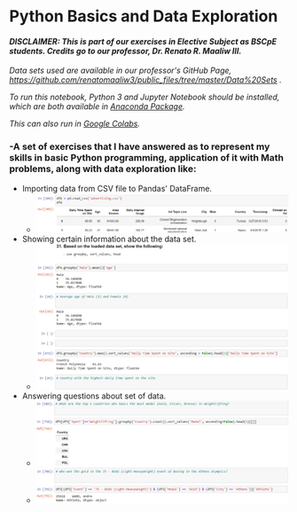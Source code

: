 # Python Basics and Data Exploration
#### *DISCLAIMER: This is part of our exercises in Elective Subject as BSCpE students. Credits go to our professor, Dr. Renato R. Maaliw III.*
*Data sets used are available in our professor's GitHub Page, https://github.com/renatomaaliw3/public_files/tree/master/Data%20Sets .*

*To run this notebook, Python 3 and Jupyter Notebook should be installed, which are both available in [Anaconda Package](https://www.anaconda.com/products/distribution).*


*This can also run in [Google Colabs](colab.research.google.com).*

### -A set of exercises that I have answered as to represent my skills in basic Python programming, application of it with Math problems, along with data exploration like:
- Importing data from CSV file to Pandas' DataFrame.
  - ![](images/hab.png)
- Showing certain information about the data set.
  - ![](images/show.png)
- Answering questions about set of data. 
  - ![](images/show2.png)
  - ![](images/show3.png)
